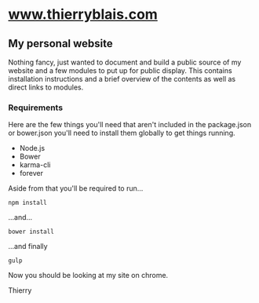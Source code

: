 www.thierryblais.com
====================

My personal website
-------------------

Nothing fancy, just wanted to document and build a public source of my website and a few modules to put up for public display.  This contains installation instructions and a brief overview of the contents as well as direct links to modules.

### Requirements
Here are the few things you'll need that aren't included in the package.json or bower.json you'll need to install them globally to get things running.
- Node.js
- Bower
- karma-cli
- forever

Aside from that you'll be required to run...

	npm install

...and...

	bower install

...and finally

	gulp

Now you should be looking at my site on chrome.

Thierry